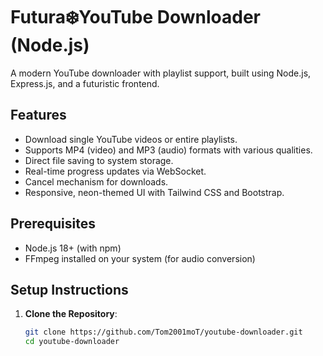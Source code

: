 # Futura❄️YouTube Downloader (Node.js)

A modern YouTube downloader with playlist support, built using Node.js, Express.js, and a futuristic frontend.

## Features
- Download single YouTube videos or entire playlists.
- Supports MP4 (video) and MP3 (audio) formats with various qualities.
- Direct file saving to system storage.
- Real-time progress updates via WebSocket.
- Cancel mechanism for downloads.
- Responsive, neon-themed UI with Tailwind CSS and Bootstrap.

## Prerequisites
- Node.js 18+ (with npm)
- FFmpeg installed on your system (for audio conversion)

## Setup Instructions
1. **Clone the Repository**:
   ```bash
   git clone https://github.com/Tom2001moT/youtube-downloader.git
   cd youtube-downloader
